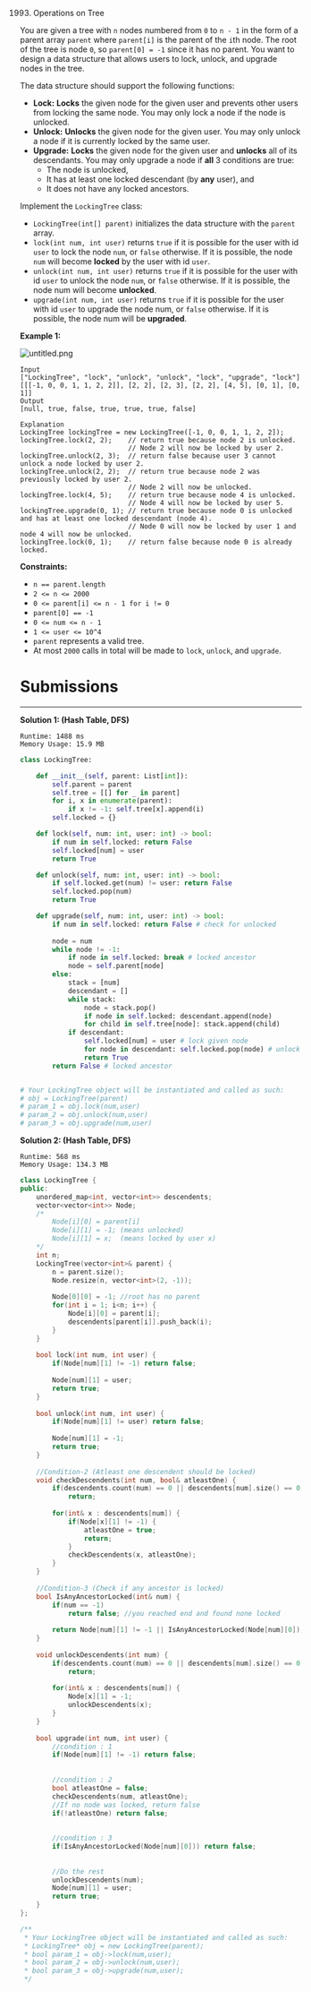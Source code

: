 1993. Operations on Tree

You are given a tree with `n` nodes numbered from `0` to `n - 1` in the form of a parent array `parent` where `parent[i]` is the parent of the `i`th node. The root of the tree is node `0`, so `parent[0] = -1` since it has no parent. You want to design a data structure that allows users to lock, unlock, and upgrade nodes in the tree.

The data structure should support the following functions:

* **Lock:** **Locks** the given node for the given user and prevents other users from locking the same node. You may only lock a node if the node is unlocked.
* **Unlock:** **Unlocks** the given node for the given user. You may only unlock a node if it is currently locked by the same user.
* **Upgrade:** **Locks** the given node for the given user and **unlocks** all of its descendants. You may only upgrade a node if **all** 3 conditions are true:
    * The node is unlocked,
    * It has at least one locked descendant (by **any** user), and
    * It does not have any locked ancestors.

Implement the `LockingTree` class:

* `LockingTree(int[] parent)` initializes the data structure with the `parent` array.
* `lock(int num, int user)` returns `true` if it is possible for the user with id `user` to lock the node `num`, or `false` otherwise. If it is possible, the node `num` will become **locked** by the user with id `user`.
* `unlock(int num, int user)` returns `true` if it is possible for the user with id `user` to unlock the node `num`, or `false` otherwise. If it is possible, the node num will become **unlocked**.
* `upgrade(int num, int user)` returns `true` if it is possible for the user with id `user` to upgrade the node num, or `false` otherwise. If it is possible, the node num will be **upgraded**.
 

**Example 1:**

![untitled.png](img/1993_untitled.png)
```
Input
["LockingTree", "lock", "unlock", "unlock", "lock", "upgrade", "lock"]
[[[-1, 0, 0, 1, 1, 2, 2]], [2, 2], [2, 3], [2, 2], [4, 5], [0, 1], [0, 1]]
Output
[null, true, false, true, true, true, false]

Explanation
LockingTree lockingTree = new LockingTree([-1, 0, 0, 1, 1, 2, 2]);
lockingTree.lock(2, 2);    // return true because node 2 is unlocked.
                           // Node 2 will now be locked by user 2.
lockingTree.unlock(2, 3);  // return false because user 3 cannot unlock a node locked by user 2.
lockingTree.unlock(2, 2);  // return true because node 2 was previously locked by user 2.
                           // Node 2 will now be unlocked.
lockingTree.lock(4, 5);    // return true because node 4 is unlocked.
                           // Node 4 will now be locked by user 5.
lockingTree.upgrade(0, 1); // return true because node 0 is unlocked and has at least one locked descendant (node 4).
                           // Node 0 will now be locked by user 1 and node 4 will now be unlocked.
lockingTree.lock(0, 1);    // return false because node 0 is already locked.
```

**Constraints:**

* `n == parent.length`
* `2 <= n <= 2000`
* `0 <= parent[i] <= n - 1 for i != 0`
* `parent[0] == -1`
* `0 <= num <= n - 1`
* `1 <= user <= 10^4`
* `parent` represents a valid tree.
* At most `2000` calls in total will be made to `lock`, `unlock`, and `upgrade`.

# Submissions
---
**Solution 1: (Hash Table, DFS)**
```
Runtime: 1488 ms
Memory Usage: 15.9 MB
```
```python
class LockingTree:

    def __init__(self, parent: List[int]):
        self.parent = parent
        self.tree = [[] for _ in parent]
        for i, x in enumerate(parent): 
            if x != -1: self.tree[x].append(i)
        self.locked = {}

    def lock(self, num: int, user: int) -> bool:
        if num in self.locked: return False 
        self.locked[num] = user
        return True 

    def unlock(self, num: int, user: int) -> bool:
        if self.locked.get(num) != user: return False 
        self.locked.pop(num)
        return True

    def upgrade(self, num: int, user: int) -> bool:
        if num in self.locked: return False # check for unlocked
        
        node = num
        while node != -1: 
            if node in self.locked: break # locked ancestor
            node = self.parent[node]
        else: 
            stack = [num]
            descendant = []
            while stack: 
                node = stack.pop()
                if node in self.locked: descendant.append(node)
                for child in self.tree[node]: stack.append(child)
            if descendant: 
                self.locked[num] = user # lock given node 
                for node in descendant: self.locked.pop(node) # unlock all descendants
                return True 
        return False # locked ancestor 


# Your LockingTree object will be instantiated and called as such:
# obj = LockingTree(parent)
# param_1 = obj.lock(num,user)
# param_2 = obj.unlock(num,user)
# param_3 = obj.upgrade(num,user)
```

**Solution 2: (Hash Table, DFS)**
```
Runtime: 568 ms
Memory Usage: 134.3 MB
```
```c++
class LockingTree {
public:
    unordered_map<int, vector<int>> descendents;
    vector<vector<int>> Node;
    /*
        Node[i][0] = parent[i]
        Node[i][1] = -1; (means unlocked)
        Node[i][1] = x;  (means locked by user x)
    */
    int n;
    LockingTree(vector<int>& parent) {
        n = parent.size();
        Node.resize(n, vector<int>(2, -1));
        
        Node[0][0] = -1; //root has no parent
        for(int i = 1; i<n; i++) {
            Node[i][0] = parent[i];
            descendents[parent[i]].push_back(i);            
        }
    }
    
    bool lock(int num, int user) {
        if(Node[num][1] != -1) return false;
        
        Node[num][1] = user;
        return true;
    }
    
    bool unlock(int num, int user) {
        if(Node[num][1] != user) return false;
        
        Node[num][1] = -1;
        return true;
    }
    
    //Condition-2 (Atleast one descendent should be locked)
    void checkDescendents(int num, bool& atleastOne) {
        if(descendents.count(num) == 0 || descendents[num].size() == 0)
            return;
        
        for(int& x : descendents[num]) {
            if(Node[x][1] != -1) {
                atleastOne = true;
                return;
            }
            checkDescendents(x, atleastOne);
        }
    }
    
    //Condition-3 (Check if any ancestor is locked)
    bool IsAnyAncestorLocked(int& num) {
        if(num == -1)
            return false; //you reached end and found none locked
        
        return Node[num][1] != -1 || IsAnyAncestorLocked(Node[num][0]);
    }
    
    void unlockDescendents(int num) {
        if(descendents.count(num) == 0 || descendents[num].size() == 0)
            return;
        
        for(int& x : descendents[num]) {
            Node[x][1] = -1;
            unlockDescendents(x);
        }
    }
    
    bool upgrade(int num, int user) {
        //condition : 1
        if(Node[num][1] != -1) return false;
        
        
        //condition : 2
        bool atleastOne = false;
        checkDescendents(num, atleastOne);
        //If no node was locked, return false
        if(!atleastOne) return false;
        
        
        //condition : 3
        if(IsAnyAncestorLocked(Node[num][0])) return false;
        
        
        //Do the rest
        unlockDescendents(num);
        Node[num][1] = user;
        return true;
    }
};

/**
 * Your LockingTree object will be instantiated and called as such:
 * LockingTree* obj = new LockingTree(parent);
 * bool param_1 = obj->lock(num,user);
 * bool param_2 = obj->unlock(num,user);
 * bool param_3 = obj->upgrade(num,user);
 */
```
